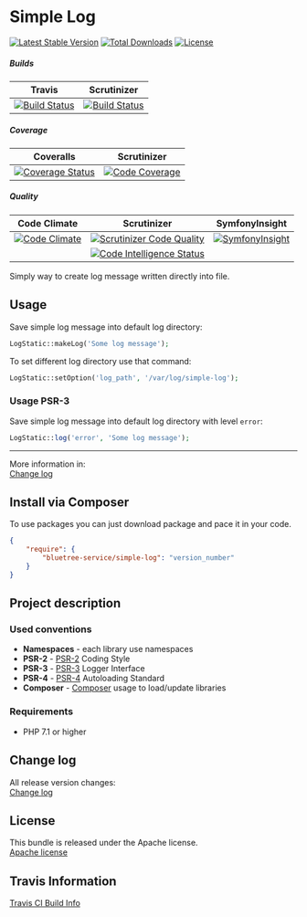 Simple Log
=========

[![Latest Stable Version](https://poser.pugx.org/bluetree-service/simple-log/v/stable.svg)](https://packagist.org/packages/bluetree-service/simple-log)
[![Total Downloads](https://poser.pugx.org/bluetree-service/simple-log/downloads.svg)](https://packagist.org/packages/bluetree-service/simple-log)
[![License](https://poser.pugx.org/bluetree-service/simple-log/license.svg)](https://packagist.org/packages/bluetree-service/simple-log)

##### Builds
| Travis | Scrutinizer |
|:---:|:---:|
| [![Build Status](https://app.travis-ci.com/bluetree-service/simple-log.svg?branch=master)](https://app.travis-ci.com/github/bluetree-service/simple-log) | [![Build Status](https://scrutinizer-ci.com/g/bluetree-service/simple-log/badges/build.png?b=master)](https://scrutinizer-ci.com/g/bluetree-service/simple-log/build-status/master) |

##### Coverage
| Coveralls | Scrutinizer |
|:---:|:---:|
| [![Coverage Status](https://coveralls.io/repos/github/bluetree-service/simple-log/badge.svg?branch=master)](https://coveralls.io/github/bluetree-service/simple-log?branch=master) | [![Code Coverage](https://scrutinizer-ci.com/g/bluetree-service/simple-log/badges/coverage.png?b=master)](https://scrutinizer-ci.com/g/bluetree-service/simple-log/?branch=master) |

##### Quality
| Code Climate | Scrutinizer | SymfonyInsight |
|:---:|:---:|:---:|
| [![Code Climate](https://codeclimate.com/github/bluetree-service/simple-log/badges/gpa.svg)](https://codeclimate.com/github/bluetree-service/simple-log) | [![Scrutinizer Code Quality](https://scrutinizer-ci.com/g/bluetree-service/simple-log/badges/quality-score.png?b=master)](https://scrutinizer-ci.com/g/bluetree-service/simple-log/?branch=master) | [![SymfonyInsight](https://insight.symfony.com/projects/32a9a415-754b-497d-b345-320381fbdc20/mini.svg)](https://insight.symfony.com/projects/32a9a415-754b-497d-b345-320381fbdc20) |
|  | [![Code Intelligence Status](https://scrutinizer-ci.com/g/bluetree-service/simple-log/badges/code-intelligence.svg?b=master)](https://scrutinizer-ci.com/code-intelligence) |  |

Simply way to create log message written directly into file.

## Usage

Save simple log message into default log directory:
```php
LogStatic::makeLog('Some log message');
```

To set different log directory use that command:
```php
LogStatic::setOption('log_path', '/var/log/simple-log');
```

### Usage PSR-3

Save simple log message into default log directory with level `error`:
```php
LogStatic::log('error', 'Some log message');
```

---------------

More information in:  
[Change log](https://github.com/bluetree-service/simple-log/doc/basic_usage.md "Change log")

Install via Composer
--------------
To use packages you can just download package and pace it in your code.

```json
{
    "require": {
        "bluetree-service/simple-log": "version_number"
    }
}
```

Project description
--------------

### Used conventions

* **Namespaces** - each library use namespaces
* **PSR-2** - [PSR-2](http://www.php-fig.org/psr/psr-2/) Coding Style
* **PSR-3** - [PSR-3](http://www.php-fig.org/psr/psr-3/) Logger Interface
* **PSR-4** - [PSR-4](http://www.php-fig.org/psr/psr-4/) Autoloading Standard
* **Composer** - [Composer](https://getcomposer.org/) usage to load/update libraries

### Requirements

* PHP 7.1 or higher

Change log
--------------
All release version changes:  
[Change log](https://github.com/bluetree-service/simple-log/doc/change_log.md "Change log")

License
--------------
This bundle is released under the Apache license.  
[Apache license](https://github.com/bluetree-service/simple-log/LICENSE "Apache license")

Travis Information
--------------
[Travis CI Build Info](https://travis-ci.org/bluetree-service/simple-log)
